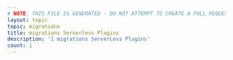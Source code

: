 ```yaml
---
# NOTE: THIS FILE IS GENERATED - DO NOT ATTEMPT TO CREATE A PULL REQUEST TO UPDATE THE DATA. 
layout: topic
topic: migrations
title: migrations Serverless Plugins
description: '1 migrations ServerLess Plugins'
count: 1
---
```

